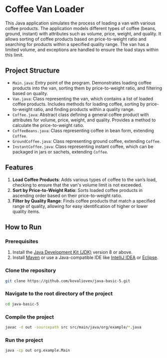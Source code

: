 # Coffee Van Loader

This Java application simulates the process of loading a van with various coffee products. The application models different types of coffee (beans, ground, instant) with attributes such as volume, price, weight, and quality. It allows sorting of coffee products based on price-to-weight ratio and searching for products within a specified quality range. The van has a limited volume, and exceptions are handled to ensure the load stays within this limit.

## Project Structure

- `Main.java`: Entry point of the program. Demonstrates loading coffee products into the van, sorting them by price-to-weight ratio, and filtering based on quality.
- `Van.java`: Class representing the van, which contains a list of loaded coffee products. Includes methods for loading coffee, sorting by price-to-weight ratio, and finding products within a quality range.
- `Coffee.java`: Abstract class defining a general coffee product with attributes for volume, price, weight, and quality. Provides a method to calculate the price-to-weight ratio.
- `CoffeeBeans.java`: Class representing coffee in bean form, extending `Coffee`.
- `GroundCoffee.java`: Class representing ground coffee, extending `Coffee`.
- `InstantCoffee.java`: Class representing instant coffee, which can be packaged in jars or sachets, extending `Coffee`.

## Features

1. **Load Coffee Products**: Adds various types of coffee to the van’s load, checking to ensure that the van's volume limit is not exceeded.
2. **Sort by Price-to-Weight Ratio**: Sorts loaded coffee products in ascending order based on their price-to-weight ratio.
3. **Filter by Quality Range**: Finds coffee products that match a specified range of quality, allowing for easy identification of higher or lower quality items.

## How to Run

### Prerequisites
1. Install the [Java Development Kit (JDK)](https://www.oracle.com/java/technologies/javase-jdk11-downloads.html) version 8 or above.
2. Install [Maven](https://maven.apache.org/) or use a Java-compatible IDE like [IntelliJ IDEA](https://www.jetbrains.com/idea/) or [Eclipse](https://www.eclipse.org/ide/).

### Clone the repository
```bash
git clone https://github.com/kovaliovev/java-basic-5.git
```

### Navigate to the root directory of the project
```bash
cd java-basic-5
```

### Compile the project
```bash
javac -d out -sourcepath src src/main/java/org/example/*.java
```

### Run the project
```bash
java -cp out org.example.Main
```

